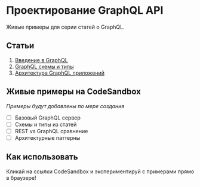 # Проектирование GraphQL API

Живые примеры для серии статей о GraphQL.

## Статьи
1. [Введение в GraphQL](https://systems.education/graphql-intro)
2. [GraphQL схемы и типы](https://systems.education/graphql-schema)  
3. [Архитектура GraphQL приложений](https://systems.education/grapfql-arch)

## Живые примеры на CodeSandbox
*Примеры будут добавлены по мере создания*

- [ ] Базовый GraphQL сервер
- [ ] Схемы и типы из статей
- [ ] REST vs GraphQL сравнение
- [ ] Архитектурные паттерны

## Как использовать
Кликай на ссылки CodeSandbox и экспериментируй с примерами прямо в браузере!
